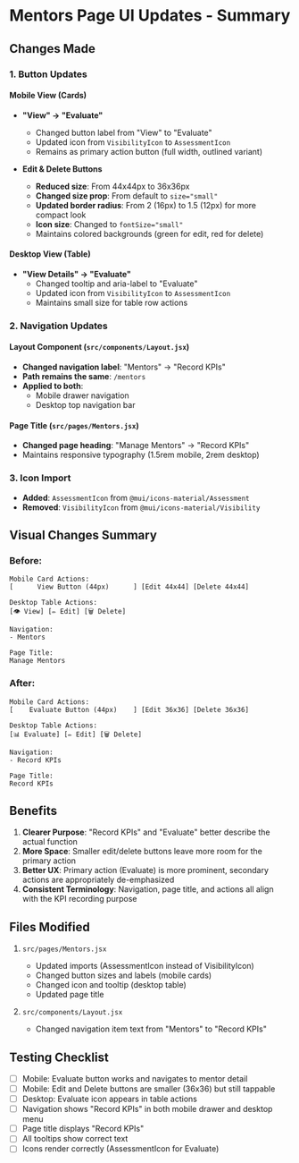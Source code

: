 # Mentors Page UI Updates - Summary

## Changes Made

### 1. **Button Updates**

#### Mobile View (Cards)
- **"View" → "Evaluate"**
  - Changed button label from "View" to "Evaluate"
  - Updated icon from `VisibilityIcon` to `AssessmentIcon` 
  - Remains as primary action button (full width, outlined variant)

- **Edit & Delete Buttons**
  - **Reduced size**: From 44x44px to 36x36px
  - **Changed size prop**: From default to `size="small"`
  - **Updated border radius**: From 2 (16px) to 1.5 (12px) for more compact look
  - **Icon size**: Changed to `fontSize="small"`
  - Maintains colored backgrounds (green for edit, red for delete)

#### Desktop View (Table)
- **"View Details" → "Evaluate"**
  - Changed tooltip and aria-label to "Evaluate"
  - Updated icon from `VisibilityIcon` to `AssessmentIcon`
  - Maintains small size for table row actions

### 2. **Navigation Updates**

#### Layout Component (`src/components/Layout.jsx`)
- **Changed navigation label**: "Mentors" → "Record KPIs"
- **Path remains the same**: `/mentors`
- **Applied to both**:
  - Mobile drawer navigation
  - Desktop top navigation bar

#### Page Title (`src/pages/Mentors.jsx`)
- **Changed page heading**: "Manage Mentors" → "Record KPIs"
- Maintains responsive typography (1.5rem mobile, 2rem desktop)

### 3. **Icon Import**
- **Added**: `AssessmentIcon` from `@mui/icons-material/Assessment`
- **Removed**: `VisibilityIcon` from `@mui/icons-material/Visibility`

## Visual Changes Summary

### Before:
```
Mobile Card Actions:
[      View Button (44px)      ] [Edit 44x44] [Delete 44x44]

Desktop Table Actions:
[👁 View] [✏️ Edit] [🗑️ Delete]

Navigation:
- Mentors

Page Title:
Manage Mentors
```

### After:
```
Mobile Card Actions:
[    Evaluate Button (44px)    ] [Edit 36x36] [Delete 36x36]

Desktop Table Actions:
[📊 Evaluate] [✏️ Edit] [🗑️ Delete]

Navigation:
- Record KPIs

Page Title:
Record KPIs
```

## Benefits

1. **Clearer Purpose**: "Record KPIs" and "Evaluate" better describe the actual function
2. **More Space**: Smaller edit/delete buttons leave more room for the primary action
3. **Better UX**: Primary action (Evaluate) is more prominent, secondary actions are appropriately de-emphasized
4. **Consistent Terminology**: Navigation, page title, and actions all align with the KPI recording purpose

## Files Modified

1. `src/pages/Mentors.jsx`
   - Updated imports (AssessmentIcon instead of VisibilityIcon)
   - Changed button sizes and labels (mobile cards)
   - Changed icon and tooltip (desktop table)
   - Updated page title

2. `src/components/Layout.jsx`
   - Changed navigation item text from "Mentors" to "Record KPIs"

## Testing Checklist

- [ ] Mobile: Evaluate button works and navigates to mentor detail
- [ ] Mobile: Edit and Delete buttons are smaller (36x36) but still tappable
- [ ] Desktop: Evaluate icon appears in table actions
- [ ] Navigation shows "Record KPIs" in both mobile drawer and desktop menu
- [ ] Page title displays "Record KPIs"
- [ ] All tooltips show correct text
- [ ] Icons render correctly (AssessmentIcon for Evaluate)

